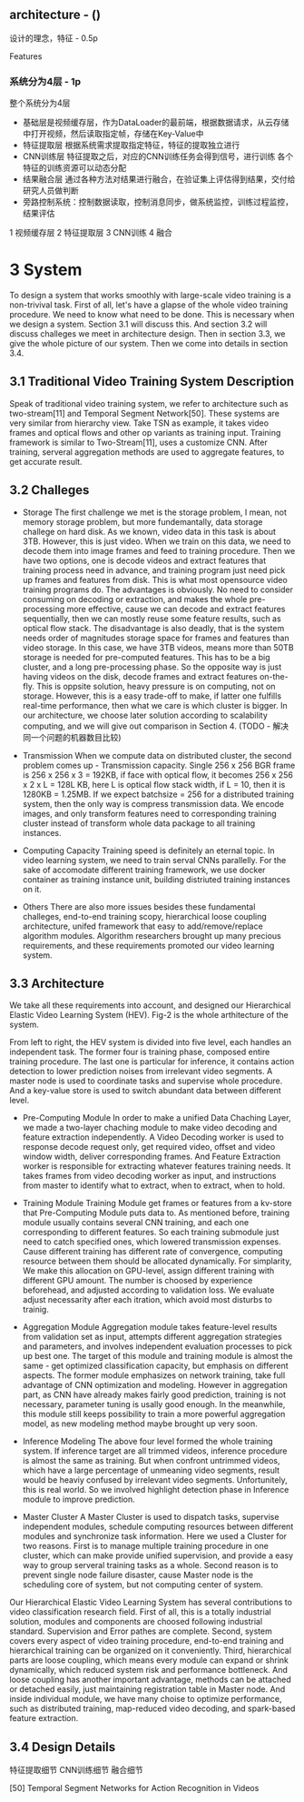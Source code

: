 
## architecture - ()
设计的理念，特征 - 0.5p

Features


### 系统分为4层 - 1p

整个系统分为4层
 - 基础层是视频缓存层，作为DataLoader的最前端，根据数据请求，从云存储中打开视频，然后读取指定帧，存储在Key-Value中
 - 特征提取层 根据系统需求提取指定特征，特征的提取独立进行
 - CNN训练层 特征提取之后，对应的CNN训练任务会得到信号，进行训练 各个特征的训练资源可以动态分配
 - 结果融合层 通过各种方法对结果进行融合，在验证集上评估得到结果，交付给研究人员做判断
 - 旁路控制系统：控制数据读取，控制消息同步，做系统监控，训练过程监控，结果评估

1 视频缓存层
2 特征提取层
3 CNN训练
4 融合



# 3 System
To design a system that works smoothly with large-scale video training is a non-trivival task. 
First of all, let's have a glapse of the whole video training procedure. We need to know what need to be done. This is necessary when we design a system. Section 3.1 will discuss this. And section 3.2 will discuss challeges we meet in architecture design. Then in section 3.3, we give the whole picture of our system. Then we come into details in section 3.4.

## 3.1 Traditional Video Training System Description
Speak of traditional video training system, we refer to architecture such as two-stream[11] and Temporal Segment Network[50]. These systems are very similar from hierarchy view.
Take TSN as example, it takes video frames and optical flows and other op variants as training input. Training framework is similar to Two-Stream[11], uses a customize CNN. After training, serveral aggregation methods are used to aggregate features, to get accurate result.


## 3.2 Challeges

* Storage
The first challenge we met is the storage problem, I mean, not memory storage problem, but more fundemantally, data storage challege on hard disk. As we known, video data in this task is about 3TB. However, this is just video. When we train on this data, we need to decode them into image frames and feed to training procedure. Then we have two options, one is decode videos and extract features that training process need in advance, and training program just need pick up frames and features from disk. This is what most opensource video training programs do. The advantages is obviously. No need to consider consuming on decoding or extraction, and makes the whole pre-processing more effective, cause we can decode and extract features sequentially, then we can mostly reuse some feature results, such as optical flow stack.
The disadvantage is also deadly, that is the system needs order of magnitudes storage space for frames and features than video storage. In this case, we have 3TB videos, means more than 50TB storage is needed for pre-computed features. This has to be a big cluster, and a long pre-processing phase.
So the opposite way is just having videos on the disk, decode frames and extract features on-the-fly. This is oppsite solution, heavy pressure is on computing, not on storage. However, this is a easy trade-off to make, if latter one fulfills real-time performance, then what we care is which cluster is bigger. In our architecture, we choose later solution according to scalability computing, and we will give out comparison in Section 4.
(TODO - 解决同一个问题的机器数目比较)


* Transmission
When we compute data on distributed cluster, the second problem comes up - Transmission capacity. Single 256 x 256 BGR frame is 256 x 256 x 3 = 192KB, if face with optical flow, it becomes 256 x 256 x 2 x L = 128L KB, here L is optical flow stack width, if L = 10, then it is 1280KB = 1.25MB. If we expect batchsize = 256 for a distributed training system, then the only way is compress transmission data. We encode images, and only transform features need to corresponding training cluster instead of transform whole data package to all training instances. 

* Computing Capacity
Training speed is definitely an eternal topic. In video learning system, we need to train serval CNNs parallelly. For the sake of accomodate different training framework, we use docker container as training instance unit, building distriuted training instances on it.

* Others
There are also more issues besides these fundamental challeges, end-to-end training scopy, hierarchical loose coupling architecture, unifed framework that easy to add/remove/replace algorithm modules. Algorithm researchers brought up many precious requirements, and these requirements promoted our video learning system.


## 3.3 Architecture

We take all these requirements into account, and designed our Hierarchical Elastic Video Learning System (HEV). Fig-2 is the whole arthitecture of the system. 

From left to right, the HEV system is divided into five level, each handles an independent task. The former four is training phase, composed entire training procedure. The last one is particular for inference, it contains action detection to lower prediction noises from irrelevant video segments. A master node is used to coordinate tasks and supervise whole procedure. And a key-value store is used to switch abundant data between different level.


* Pre-Computing Module
In order to make a unified Data Chaching Layer, we made a two-layer chaching module to make video decoding and feature extraction independently.
A Video Decoding worker is used to response decode request only, get required video, offset and video window width, deliver corresponding frames.
And Feature Extraction worker is responsible for extracting whatever features training needs. It takes frames from video decoding worker as input, and instructions from master to identify what to extract, when to extract, when to hold.

* Training Module
Training Module get frames or features from a kv-store that Pre-Computing Module puts data to. As mentioned before, training module usually contains several CNN training, and each one corresponding to different features. So each training submodule just need to catch specified ones, which lowered transmission expenses. Cause different training has different rate of convergence, computing resource between them should be allocated dynamically. For simplarity, We make this allocation on GPU-level, assign different training with different GPU amount. The number is choosed by experience beforehead, and adjusted according to validation loss. We evaluate adjust necessarity after each itration, which avoid most disturbs to trainig.

* Aggregation Module
Aggregation module takes feature-level results from validation set as input, attempts different aggregation strategies and parameters, and involves independent evaluation processes to pick up best one. The target of this module and training module is almost the same - get optimized classification capacity, but emphasis on different aspects. The former module emphasizes on network training, take full advantage of CNN optimization and modeling. However in aggregation part, as CNN have already makes fairly good prediction, training is not necessary, parameter tuning is usally good enough. In the meanwhile, this module still keeps possibility to train a more powerful aggregation model, as new modeling method maybe brought up very soon.


* Inference Modeling
The above four level formed the whole training system. If inference target are all trimmed videos, inference procedure is almost the same as training. But when confront untrimmed videos, which have a large percentage of unmeaning video segments, result would be heaviy confused by irrelevant video segments. Unfortunitely, this is real world. So we involved highlight detection phase in Inference module to improve prediction.

* Master Cluster
A Master Cluster is used to dispatch tasks, supervise independent modules, schedule computing resources between different modules and synchronize task information. Here we used a Cluster for two reasons. First is to manage multiple training procedure in one cluster, which can make provide unified supervision, and provide a easy way to group serveral training tasks as a whole. Second reason is to prevent single node failure disaster, cause Master node is the scheduling core of system, but not computing center of system.


Our Hierarchical Elastic Video Learning System has several contributions to video classification research field. 
First of all, this is a totally industrial solution, modules and components are choosed following industrial standard. Supervision and Error pathes are complete.
Second, system covers every aspect of video training procedure, end-to-end training and hierarchical training can be organized on it conveniently.
Third, hierarchical parts are loose coupling, which means every module can expand or shrink dynamically, which reduced system risk and performance bottleneck. And loose coupling has another important advantage, methods can be attached or detached easily, just maintaining registration table in Master node. And inside individual module, we have many choise to optimize performance, such as distributed training, map-reduced video decoding, and spark-based feature extraction.



## 3.4 Design Details
特征提取细节
CNN训练细节
融合细节



[50] Temporal Segment Networks for Action Recognition in Videos






